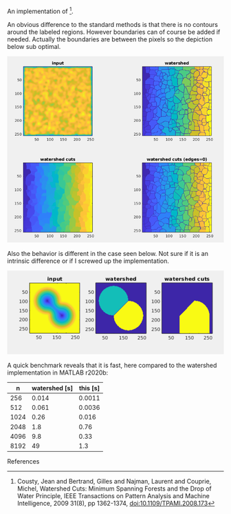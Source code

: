 An implementation of [^1].

An obvious difference to the standard methods is that there is no
contours around the labeled regions. However boundaries can of course
be added if needed. Actually the boundaries are between the pixels so the
depiction below sub optimal.

<img src="doc/screenshot1.png">

Also the behavior is different in the case seen below. Not sure if it
is an intrinsic difference or if I screwed up the implementation.

<img src="doc/screenshot2.png">


A quick benchmark reveals that it is fast, here compared to the
watershed implementation in MATLAB r2020b:

| n | watershed [s]| this [s] |
| --- | --- | --- |
| 256 | 0.014 | 0.0011 |
| 512 | 0.061 | 0.0036 |
| 1024 | 0.26 | 0.016 |
| 2048 | 1.8 | 0.76 |
| 4096 | 9.8 | 0.33 |
| 8192 | 49 | 1.3 |

References

[^1]:  Cousty, Jean and Bertrand, Gilles and Najman, Laurent and Couprie, Michel, Watershed Cuts: Minimum Spanning Forests and the Drop of Water Principle, IEEE Transactions on Pattern Analysis and Machine Intelligence, 2009 31(8), pp 1362-1374, [doi:10.1109/TPAMI.2008.173](http://dx.doi.org/10.1109/TPAMI.2008.173)
